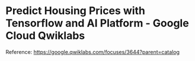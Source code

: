 # Predict Housing Prices with Tensorflow and AI Platform - Google Cloud Qwiklabs

Reference: https://google.qwiklabs.com/focuses/3644?parent=catalog
